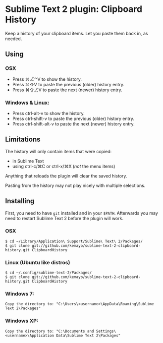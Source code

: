 # Sublime Text 2 plugin: Clipboard History

Keep a history of your clipboard items. Let you paste them back in, as needed.

## Using

### OSX

 * Press ⌘⎇⌃V to show the history.
 * Press ⌘⇧V to paste the previous (older) history entry.
 * Press ⌘⇧⎇V to paste the next (newer) history entry.

### Windows & Linux:

 * Press ctrl-alt-v to show the history.
 * Press ctrl-shift-v to paste the previous (older) history entry.
 * Press ctrl-shift-alt-v to paste the next (newer) history entry.

## Limitations

The history will only contain items that were copied:

 * in Sublime Text
 * using ctrl-c/⌘C or ctrl-x/⌘X (*not* the menu items)

Anything that reloads the plugin will clear the saved history.

Pasting from the history may not play nicely with multiple selections.

## Installing

First, you need to have `git` installed and in your `$PATH`. Afterwards you may need to restart Sublime Text 2 before the plugin will work.

### OSX

    $ cd ~/Library/Application\ Support/Sublime\ Text\ 2/Packages/
    $ git clone git://github.com/kemayo/sublime-text-2-clipboard-history.git ClipboardHistory

### Linux (Ubuntu like distros)

    $ cd ~/.config/sublime-text-2/Packages/
    $ git clone git://github.com/kemayo/sublime-text-2-clipboard-history.git ClipboardHistory

### Windows 7:

    Copy the directory to: "C:\Users\<username>\AppData\Roaming\Sublime Text 2\Packages"

### Windows XP:

    Copy the directory to: "C:\Documents and Settings\<username>\Application Data\Sublime Text 2\Packages"
